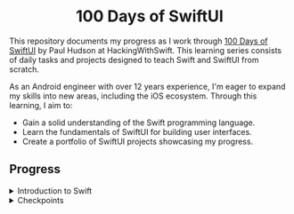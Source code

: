 <h1 align="center">100 Days of SwiftUI</h1>

This repository documents my progress as I work through [100 Days of SwiftUI](https://www.hackingwithswift.com/100/swiftui) by Paul Hudson at HackingWithSwift. This learning series consists of daily tasks and projects designed to teach Swift and SwiftUI from scratch.

As an Android engineer with over 12 years experience, I'm eager to expand my skills into new areas, including the iOS ecosystem. Through this learning, I aim to:

- Gain a solid understanding of the Swift programming language.
- Learn the fundamentals of SwiftUI for building user interfaces.
- Create a portfolio of SwiftUI projects showcasing my progress.

## Progress

<details>
<summary>Introduction to Swift</summary>
  
- [Day 1](https://github.com/fordeka19/100-days-of-swift-ui/tree/master/Days1-14_IntroToSwift/Day01_DataTypes_1.playground): Variables, constants, strings, and numbers
- [Day 2](https://github.com/fordeka19/100-days-of-swift-ui/tree/master/Days1-14_IntroToSwift/Day02_DataTypes_2.playground): Booleans, string interpolation
- [Day 3](https://github.com/fordeka19/100-days-of-swift-ui/tree/master/Days1-14_IntroToSwift/Day03_ComplexDataTypes.playground): Arrays, dictionaries, sets, and enums
- [Day 4](https://github.com/fordeka19/100-days-of-swift-ui/tree/master/Days1-14_IntroToSwift/Day04_TypeAnnotations.playground): Type annotations
- [Day 5](https://github.com/fordeka19/100-days-of-swift-ui/tree/master/Days1-14_IntroToSwift/Day05_Conditions.playground): If, switch, and the ternary operator
- [Day 6](https://github.com/fordeka19/100-days-of-swift-ui/tree/master/Days1-14_IntroToSwift/Day06_Loops.playground): Loops
- [Day 7](https://github.com/fordeka19/100-days-of-swift-ui/tree/master/Days1-14_IntroToSwift/Day07_Functions_1.playground): Functions, parameters, and return values
- [Day 8](https://github.com/fordeka19/100-days-of-swift-ui/tree/master/Days1-14_IntroToSwift/Day08_Functions_2.playground): Default values, throwing functions
- [Day 9](https://github.com/fordeka19/100-days-of-swift-ui/tree/master/Days1-14_IntroToSwift/Day09_Closures.playground): Closures, passing functions into functions
- [Day 10](https://github.com/fordeka19/100-days-of-swift-ui/tree/master/Days1-14_IntroToSwift/Day10_Structs_1.playground): Structs, computed properties, and property observers
- [Day 11](https://github.com/fordeka19/100-days-of-swift-ui/tree/master/Days1-14_IntroToSwift/Day11_Structs_2.playground): Access control, static properties and methods
- [Day 12](https://github.com/fordeka19/100-days-of-swift-ui/tree/master/Days1-14_IntroToSwift/Day12_Classes_Inheritance.playground): Classes, inheritance

</details>

<details>
<summary>Checkpoints</summary>

- [Day 2](https://github.com/fordeka19/100-days-of-swift-ui/tree/master/Days1-14_IntroToSwift/checkpoints/Day02_Checkpoint_01.playground): Checkpoint 1
- [Day 4](https://github.com/fordeka19/100-days-of-swift-ui/tree/master/Days1-14_IntroToSwift/checkpoints/Day04_Checkpoint_02.playground): Checkpoint 2
- [Day 6](https://github.com/fordeka19/100-days-of-swift-ui/tree/master/Days1-14_IntroToSwift/checkpoints/Day06_Checkpoint_03.playground): Checkpoint 3
- [Day 8](https://github.com/fordeka19/100-days-of-swift-ui/tree/master/Days1-14_IntroToSwift/checkpoints/Day08_Checkpoint_04.playground): Checkpoint 4
- [Day 9](https://github.com/fordeka19/100-days-of-swift-ui/tree/master/Days1-14_IntroToSwift/checkpoints/Day09_Checkpoint_05.playground): Checkpoint 5 *
- [Day 11](https://github.com/fordeka19/100-days-of-swift-ui/tree/master/Days1-14_IntroToSwift/checkpoints/Day11_Checkpoint_06.playground): Checkpoint 6
- [Day 12](https://github.com/fordeka19/100-days-of-swift-ui/tree/master/Days1-14_IntroToSwift/checkpoints/Day12_Checkpoint_07.playground): Checkpoint 7

* Looks like the even-day streak didn't last! I'd thought it was an intentional pattern up until Day 9, gotta keep us on our toes I guess! :D

</details>
